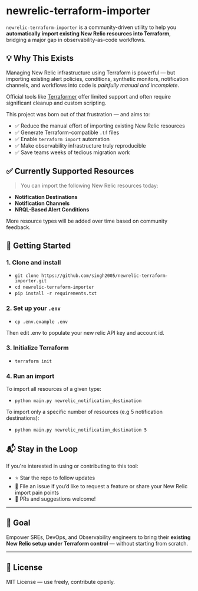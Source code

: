 # newrelic-terraform-importer

`newrelic-terraform-importer` is a community-driven utility to help you **automatically import existing New Relic resources into Terraform**, bridging a major gap in observability-as-code workflows.

## 💡 Why This Exists

Managing New Relic infrastructure using Terraform is powerful — but importing existing alert policies, conditions, synthetic monitors, notification channels, and workflows into code is *painfully manual and incomplete*.

Official tools like [Terraformer](https://github.com/GoogleCloudPlatform/terraformer) offer limited support and often require significant cleanup and custom scripting.

This project was born out of that frustration — and aims to:

- ✅ Reduce the manual effort of importing existing New Relic resources  
- ✅ Generate Terraform-compatible `.tf` files  
- ✅ Enable `terraform import` automation  
- ✅ Make observability infrastructure truly reproducible  
- ✅ Save teams weeks of tedious migration work

## ✅ Currently Supported Resources

> You can import the following New Relic resources today:

- **Notification Destinations**
- **Notification Channels**
- **NRQL-Based Alert Conditions**

More resource types will be added over time based on community feedback. 

## 🚀 Getting Started

### 1. Clone and install

- `git clone https://github.com/singh2005/newrelic-terraform-importer.git`
- `cd newrelic-terraform-importer`
- `pip install -r requirements.txt`

### 2. Set up your `.env`

- `cp .env.example .env`

Then edit .env to populate your new relic API key and account id.


### 3. Initialize Terraform

- `terraform init`


### 4. Run an import

To import all resources of a given type:

- `python main.py newrelic_notification_destination`

To import only a specific number of resources (e.g 5 notification destinations):

- `python main.py newrelic_notification_destination 5`

## 📬 Stay in the Loop

If you're interested in using or contributing to this tool:

- ⭐ Star the repo to follow updates  
- 🐛 File an issue if you’d like to request a feature or share your New Relic import pain points  
- 🤝 PRs and suggestions welcome!

---

## 🚀 Goal

Empower SREs, DevOps, and Observability engineers to bring their **existing New Relic setup under Terraform control** — without starting from scratch.

---

## 📜 License

MIT License — use freely, contribute openly.



